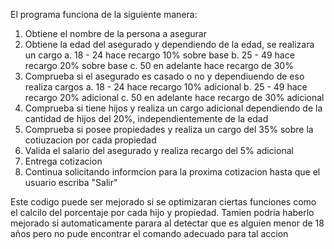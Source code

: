 El programa funciona de la siguiente manera:
1. Obtiene el nombre de la persona a asegurar
2. Obtiene la edad del asegurado y dependiendo de la edad, se realizara un cargo
    a. 18 - 24  hace recargo 10% sobre base
    b. 25 - 49  hace recargo 20% sobre base
    c. 50 en adelante hace recargo de 30%
3. Comprueba si el asegurado es casado o no y dependiuendo de eso realiza cargos
    a. 18 - 24  hace recargo 10% adicional
    b. 25 - 49  hace recargo 20% adicional
    c. 50 en adelante hace recargo de 30% adicional
4. Comprueba si tiene hijos y realiza un cargo adicional dependiendo de la cantidad de hijos del 20%, independientemente de la edad
5. Comprueba si posee propiedades y realiza un cargo del 35% sobre la cotiuzacion por cada propiedad
6. Valida el salario del asegurado y realiza recargo del 5% adicional
7. Entrega cotizacion
8. Continua solicitando informcion para la proxima cotizacion hasta que el usuario escriba "Salir" 


Este codigo puede ser mejorado si se optimizaran ciertas funciones como el calcilo del porcentaje por cada hijo y propiedad. Tamien podria haberlo mejorado si automaticamente parara al detectar que es alguien menor de 18 años pero no pude encontrar el comando adecuado para tal accion


